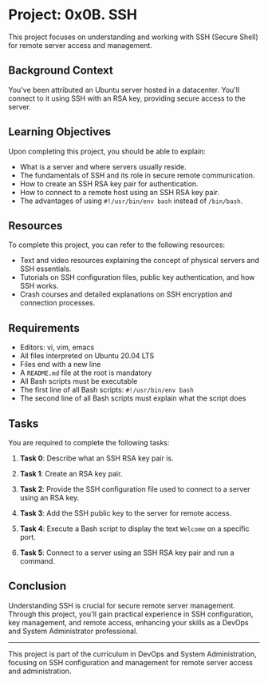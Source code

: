 # Project: 0x0B. SSH

This project focuses on understanding and working with SSH (Secure Shell) for remote server access and management.

## Background Context

You've been attributed an Ubuntu server hosted in a datacenter. You'll connect to it using SSH with an RSA key, providing secure access to the server.

## Learning Objectives

Upon completing this project, you should be able to explain:

- What is a server and where servers usually reside.
- The fundamentals of SSH and its role in secure remote communication.
- How to create an SSH RSA key pair for authentication.
- How to connect to a remote host using an SSH RSA key pair.
- The advantages of using `#!/usr/bin/env bash` instead of `/bin/bash`.

## Resources

To complete this project, you can refer to the following resources:

- Text and video resources explaining the concept of physical servers and SSH essentials.
- Tutorials on SSH configuration files, public key authentication, and how SSH works.
- Crash courses and detailed explanations on SSH encryption and connection processes.

## Requirements

- Editors: vi, vim, emacs
- All files interpreted on Ubuntu 20.04 LTS
- Files end with a new line
- A `README.md` file at the root is mandatory
- All Bash scripts must be executable
- The first line of all Bash scripts: `#!/usr/bin/env bash`
- The second line of all Bash scripts must explain what the script does

## Tasks

You are required to complete the following tasks:

1. **Task 0**: Describe what an SSH RSA key pair is.

2. **Task 1**: Create an RSA key pair.

3. **Task 2**: Provide the SSH configuration file used to connect to a server using an RSA key.

4. **Task 3**: Add the SSH public key to the server for remote access.

5. **Task 4**: Execute a Bash script to display the text `Welcome` on a specific port.

6. **Task 5**: Connect to a server using an SSH RSA key pair and run a command.

## Conclusion

Understanding SSH is crucial for secure remote server management. Through this project, you'll gain practical experience in SSH configuration, key management, and remote access, enhancing your skills as a DevOps and System Administrator professional.

---
This project is part of the curriculum in DevOps and System Administration, focusing on SSH configuration and management for remote server access and administration.
